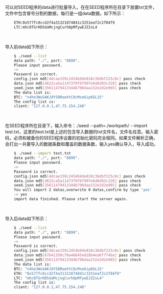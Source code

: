 可以对SEED程序的data进行批量导入，在在SEED程序所在目录下放置txt文件，文件中包含冒号分割的数据，每行是一组data数据。如下所示：

```txt
	ETH:0x577fc8ccd2f4a31321874841c3251eaf2c2f84f9
	LTC:mhc8TGrKD5daMcjngCurh8pMfywEJZ2sL4
```
<br>

导入前data如下所示：

```bash
	$ ./seed --list
	data path: "./", port: "8899".
	Please input passowrd.
	->
	Password is correct.
	config.json md5[4dcae159c2454b9de818c36dbf225c0c] pass check
	data.json md5[d622ca5a11473f9f6f997e6d6d93c328] pass check
	seed.json md5[35611479413344b796daa152e2d2e965] pass check
	The data list is:
	BTC: "n4he3WuSAKJdY58ReeXtC8cMse6ip6GL1S"
	The config list is:
	client: "127.0.0.1,47.75.154.248"
```
<br>

在SEED程序所在目录下，输入命令：./seed --path=./workpath/  --import test.txt，这里的test.txt是上述的包含导入数据的txt文件名，文件名任意。输入密码，必须和被备份的SEED程序设置的初始化密码完全相同。如果文件解析正确，会打出一共要导入的数据条数和覆盖的数据条数，输入yes确认导入，导入成功。

```bash
	$ ./seed --import test.txt
	data path: "./", port: "8899".
	Please input passowrd.
	->
	Password is correct.
	config.json md5[4dcae159c2454b9de818c36dbf225c0c] pass check
	data.json md5[d622ca5a11473f9f6f997e6d6d93c328] pass check
	seed.json md5[35611479413344b796daa152e2d2e965] pass check
	You will import 2 datas,overwrite 0 datas,confirm by type 'yes'
	-> yes
	import data finished. Please start the server again.
```
<br>

导入后data如下所示：

```bash
	$ ./seed --list
	data path: "./", port: "8899".
	Please input passowrd.
	->
	Password is correct.
	config.json md5[4dcae159c2454b9de818c36dbf225c0c] pass check
	data.json md5[67b41358c70a46645e028b4ea6f774ba] pass check
	seed.json md5[35611479413344b796daa152e2d2e965] pass check
	The data list is:
	BTC: "n4he3WuSAKJdY58ReeXtC8cMse6ip6GL1S"
	ETH: "0x577fc8ccd2f4a31321874841c3251eaf2c2f84f9"
	LTC: "mhc8TGrKD5daMcjngCurh8pMfywEJZ2sL4"
	The config list is:
	client: "127.0.0.1,47.75.154.248"
```